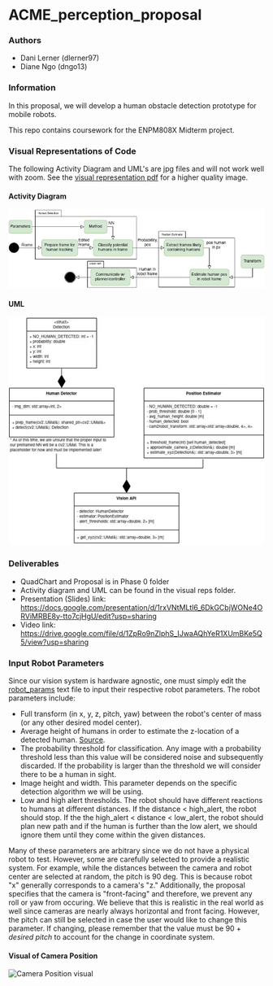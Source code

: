 # ACME_perception_proposal

### Authors
- Dani Lerner (dlerner97)
- Diane Ngo (dngo13)

### Information
In this proposal, we will develop a human obstacle detection prototype for mobile robots.

This repo contains coursework for the ENPM808X Midterm project. 

### Visual Representations of Code
The following Activity Diagram and UML's are jpg files and will not work well with zoom. See the [visual representation pdf](/visual_reps/activity_and_UML.drawio.pdf) for a higher quality image.

#### Activity Diagram
![Original activity diagram of the perception stack.](/visual_reps/activity_diagram.jpg?raw=true "Activity Diagram")

#### UML
![Original UML of the perception stack.](/visual_reps/UML.jpg?raw=true "UML")

### Deliverables
- QuadChart and Proposal is in Phase 0 folder
- Activity diagram and UML can be found in the visual reps folder.
- Presentation (Slides) link: https://docs.google.com/presentation/d/1rxVNtMLtl6_6DkGCbjWONe4ORViMRBE8y-tto7cjHgU/edit?usp=sharing
- Video link: https://drive.google.com/file/d/1ZpRo9nZlphS_IJwaAQhYeR1XUmBKe5Q5/view?usp=sharing

### Input Robot Parameters
Since our vision system is hardware agnostic, one must simply edit the [robot_params](/robot_params/robot_params.txt) text file to input their respective robot parameters. The robot parameters include: 
- Full transform (in x, y, z, pitch, yaw) between the robot's center of mass (or any other desired model center). 
- Average height of humans in order to estimate the z-location of a detected human. [Source](https://www.worlddata.info/average-bodyheight.php).
- The probability threshold for classification. Any image with a probability threshold less than this value will be considered noise and subsequently discarded. If the probability is larger than the threshold we will consider there to be a human in sight.
- Image height and width. This parameter depends on the specific detection algorithm we will be using. 
- Low and high alert thresholds. The robot should have different reactions to humans at different distances. If the distance < high_alert, the robot should stop. If the the high_alert < distance < low_alert, the robot should plan new path and if the human is further than the low alert, we should ignore them until they come within the given distances.
    
Many of these parameters are arbitrary since we do not have a physical robot to test. However, some are carefully selected to provide a realistic system. For example, while the distances between the camera and robot center are selected at random, the pitch is 90 deg. This is because robot "x" generally corresponds to a camera's "z." Additionally, the proposal specifies that the camera is "front-facing" and therefore, we prevent any roll or yaw from occuring. We believe that this is realistic in the real world as well since cameras are nearly always horizontal and front facing. However, the pitch can still be selected in case the user would like to change this parameter. If changing, please remember that the value must be 90 + *desired pitch* to account for the change in coordinate system.

#### Visual of Camera Position
![Camera Position visual](/visual_reps/Physical_Robot,jpg?raw=true "Camera Position")
